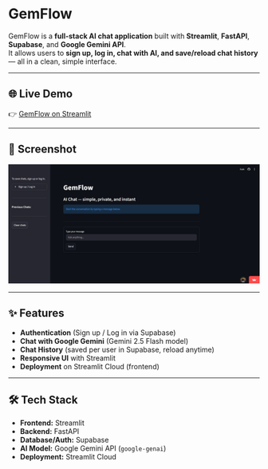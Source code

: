 # GemFlow

GemFlow is a **full-stack AI chat application** built with **Streamlit**, **FastAPI**, **Supabase**, and **Google Gemini API**.  
It allows users to **sign up, log in, chat with AI, and save/reload chat history** — all in a clean, simple interface.

---

## 🌐 Live Demo
👉 [GemFlow on Streamlit](https://gemflow.streamlit.app/)

---

## 📸 Screenshot
![GemFlow UI](screenshot.png)

---

## ✨ Features
-  **Authentication** (Sign up / Log in via Supabase)
-  **Chat with Google Gemini** (Gemini 2.5 Flash model)
-  **Chat History** (saved per user in Supabase, reload anytime)
-  **Responsive UI** with Streamlit
-  **Deployment** on Streamlit Cloud (frontend)

---

## 🛠️ Tech Stack
- **Frontend:** Streamlit
- **Backend:** FastAPI
- **Database/Auth:** Supabase
- **AI Model:** Google Gemini API (`google-genai`)
- **Deployment:** Streamlit Cloud

